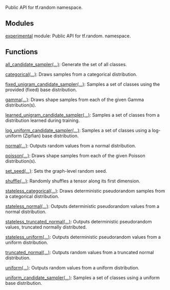 
Public API for tf.random namespace.
## Modules
[experimental](https://www.tensorflow.org/api_docs/python/tf/compat/v2/random/experimental) module: Public API for tf.random. namespace.

## Functions
[all_candidate_sampler(...)](https://www.tensorflow.org/api_docs/python/tf/random/all_candidate_sampler): Generate the set of all classes.

[categorical(...)](https://www.tensorflow.org/api_docs/python/tf/random/categorical): Draws samples from a categorical distribution.

[fixed_unigram_candidate_sampler(...)](https://www.tensorflow.org/api_docs/python/tf/random/fixed_unigram_candidate_sampler): Samples a set of classes using the provided (fixed) base distribution.

[gamma(...)](https://www.tensorflow.org/api_docs/python/tf/random/gamma): Draws shape samples from each of the given Gamma distribution(s).

[learned_unigram_candidate_sampler(...)](https://www.tensorflow.org/api_docs/python/tf/random/learned_unigram_candidate_sampler): Samples a set of classes from a distribution learned during training.

[log_uniform_candidate_sampler(...)](https://www.tensorflow.org/api_docs/python/tf/random/log_uniform_candidate_sampler): Samples a set of classes using a log-uniform (Zipfian) base distribution.

[normal(...)](https://www.tensorflow.org/api_docs/python/tf/random/normal): Outputs random values from a normal distribution.

[poisson(...)](https://www.tensorflow.org/api_docs/python/tf/random/poisson): Draws shape samples from each of the given Poisson distribution(s).

[set_seed(...)](https://www.tensorflow.org/api_docs/python/tf/random/set_seed): Sets the graph-level random seed.

[shuffle(...)](https://www.tensorflow.org/api_docs/python/tf/random/shuffle): Randomly shuffles a tensor along its first dimension.

[stateless_categorical(...)](https://www.tensorflow.org/api_docs/python/tf/random/stateless_categorical): Draws deterministic pseudorandom samples from a categorical distribution.

[stateless_normal(...)](https://www.tensorflow.org/api_docs/python/tf/random/stateless_normal): Outputs deterministic pseudorandom values from a normal distribution.

[stateless_truncated_normal(...)](https://www.tensorflow.org/api_docs/python/tf/random/stateless_truncated_normal): Outputs deterministic pseudorandom values, truncated normally distributed.

[stateless_uniform(...)](https://www.tensorflow.org/api_docs/python/tf/random/stateless_uniform): Outputs deterministic pseudorandom values from a uniform distribution.

[truncated_normal(...)](https://www.tensorflow.org/api_docs/python/tf/random/truncated_normal): Outputs random values from a truncated normal distribution.

[uniform(...)](https://www.tensorflow.org/api_docs/python/tf/random/uniform): Outputs random values from a uniform distribution.

[uniform_candidate_sampler(...)](https://www.tensorflow.org/api_docs/python/tf/random/uniform_candidate_sampler): Samples a set of classes using a uniform base distribution.

